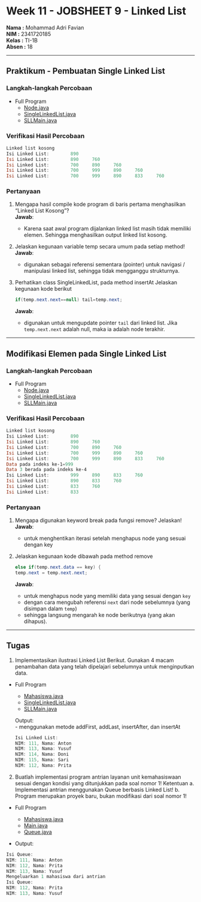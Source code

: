 # Week 11 - JOBSHEET 9 - Linked List

**Nama :** Mohammad Adri Favian<br>
**NIM :** 2341720185<br>
**Kelas :** TI-1B<br>
**Absen :** 18

---
## Praktikum - Pembuatan Single Linked List

### Langkah-langkah Percobaan

- Full Program
    - [Node.java](./src/minggu11/Node.java)
    - [SingleLinkedList.java](./src/minggu11/SingleLinkedList.java)
    - [SLLMain.java](./src/minggu11/SLLMain.java)

### Verifikasi Hasil Percobaan

```powershell
Linked list kosong
Isi Linked List:        890
Isi Linked List:        890     760
Isi Linked List:        700     890     760
Isi Linked List:        700     999     890     760
Isi Linked List:        700     999     890     833     760
```

### Pertanyaan

1. Mengapa hasil compile kode program di baris pertama menghasilkan “Linked List Kosong”?</br>
    **Jawab**:</br>
    - Karena saat awal program dijalankan linked list masih tidak memiliki elemen. Sehingga menghasilkan output linked list kosong.
    
2. Jelaskan kegunaan variable temp secara umum pada setiap method! </br>
    **Jawab**:</br>
    - digunakan sebagai referensi sementara (pointer) untuk navigasi / manipulasi linked list, sehingga tidak mengganggu strukturnya.

3. Perhatikan class SingleLinkedList, pada method insertAt Jelaskan kegunaan kode berikut  

    ```java
    if(temp.next.next==null) tail=temp.next;
    ```

    **Jawab**:</br>
    - digunakan untuk mengupdate pointer `tail` dari linked list. Jika `temp.next.next` adalah null, maka ia adalah node terakhir.

---

##  Modifikasi Elemen pada Single Linked List 

### Langkah-langkah Percobaan

- Full Program
    - [Node.java](./src/minggu11/Node.java)
    - [SingleLinkedList.java](./src/minggu11/SingleLinkedList.java)
    - [SLLMain.java](./src/minggu11/SLLMain.java)

### Verifikasi Hasil Percobaan

```powershell
Linked list kosong
Isi Linked List:        890
Isi Linked List:        890     760
Isi Linked List:        700     890     760
Isi Linked List:        700     999     890     760
Isi Linked List:        700     999     890     833     760
Data pada indeks ke-1=999
Data 3 berada pada indeks ke-4
Isi Linked List:        999     890     833     760
Isi Linked List:        890     833     760
Isi Linked List:        833     760
Isi Linked List:        833
```

### Pertanyaan

1. Mengapa digunakan keyword break pada fungsi remove? Jelaskan! </br>
    **Jawab**:</br>
    - untuk menghentikan iterasi setelah menghapus node yang sesuai dengan key

2. Jelaskan kegunaan kode dibawah pada method remove
    ```java
    else if(temp.next.data == key) {
    temp.next = temp.next.next;
    ```
    **Jawab**:</br>
    - untuk menghapus node yang memiliki data yang sesuai dengan `key`
    - dengan cara mengubah referensi `next` dari node sebelumnya (yang disimpan dalam `temp`)
    - sehingga langsung mengarah ke node berikutnya (yang akan dihapus).

---

## Tugas

1. Implementasikan ilustrasi Linked List Berikut. Gunakan 4 macam penambahan data yang telah 
dipelajari sebelumnya untuk menginputkan data. 

- Full Program
    - [Mahasiswa.java](./src/Tugas/nomor1/Mahasiswa.java)
    - [SingleLinkedList.java](./src/Tugas/nomor1/SingleLinkedList.java)
    - [SLLMain.java](./src/Tugas/nomor1/SLLMain.java)

    Output:</br>
        - menggunakan metode addFirst, addLast, insertAfter, dan insertAt

    ```powershell
    Isi Linked List:
    NIM: 111, Nama: Anton
    NIM: 113, Nama: Yusuf
    NIM: 114, Nama: Doni
    NIM: 115, Nama: Sari
    NIM: 112, Nama: Prita
    ```

2. Buatlah implementasi program antrian layanan unit kemahasiswaan sesuai dengan kondisi yang 
ditunjukkan pada soal nomor 1! Ketentuan 
a. Implementasi antrian menggunakan Queue berbasis Linked List! 
b. Program merupakan proyek baru, bukan modifikasi dari soal nomor 1!

- Full Program
    - [Mahasiswa.java](./src/Tugas/nomor2/Mahasiswa.java)
    - [Main.java](./src/Tugas/nomor2/Main.java)
    - [Queue.java](./src/Tugas/nomor2/Queue.java)

- Output:

```powershell
Isi Queue:
NIM: 111, Nama: Anton
NIM: 112, Nama: Prita
NIM: 113, Nama: Yusuf
Mengeluarkan 1 mahasiswa dari antrian
Isi Queue:
NIM: 112, Nama: Prita
NIM: 113, Nama: Yusuf
```

